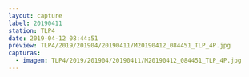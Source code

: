 ```yaml
---
layout: capture
label: 20190411
station: TLP4
date: 2019-04-12 08:44:51
preview: TLP4/2019/201904/20190411/M20190412_084451_TLP_4P.jpg
capturas:
  - imagem: TLP4/2019/201904/20190411/M20190412_084451_TLP_4P.jpg
---
```

